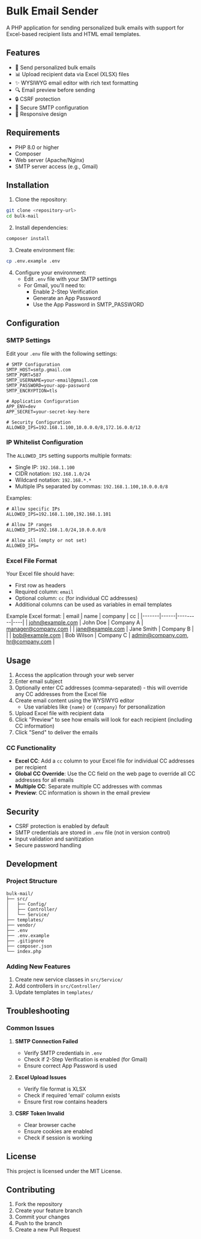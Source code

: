 # Bulk Email Sender

A PHP application for sending personalized bulk emails with support for Excel-based recipient lists and HTML email templates.

## Features

- 📧 Send personalized bulk emails
- 📊 Upload recipient data via Excel (XLSX) files
- ✨ WYSIWYG email editor with rich text formatting
- 🔍 Email preview before sending
- 🔒 CSRF protection
- 🔐 Secure SMTP configuration
- 📱 Responsive design

## Requirements

- PHP 8.0 or higher
- Composer
- Web server (Apache/Nginx)
- SMTP server access (e.g., Gmail)

## Installation

1. Clone the repository:
```bash
git clone <repository-url>
cd bulk-mail
```

2. Install dependencies:
```bash
composer install
```

3. Create environment file:
```bash
cp .env.example .env
```

4. Configure your environment:
   - Edit `.env` file with your SMTP settings
   - For Gmail, you'll need to:
     - Enable 2-Step Verification
     - Generate an App Password
     - Use the App Password in SMTP_PASSWORD

## Configuration

### SMTP Settings
Edit your `.env` file with the following settings:

```env
# SMTP Configuration
SMTP_HOST=smtp.gmail.com
SMTP_PORT=587
SMTP_USERNAME=your-email@gmail.com
SMTP_PASSWORD=your-app-password
SMTP_ENCRYPTION=tls

# Application Configuration
APP_ENV=dev
APP_SECRET=your-secret-key-here

# Security Configuration
ALLOWED_IPS=192.168.1.100,10.0.0.0/8,172.16.0.0/12
```

### IP Whitelist Configuration
The `ALLOWED_IPS` setting supports multiple formats:
- Single IP: `192.168.1.100`
- CIDR notation: `192.168.1.0/24`
- Wildcard notation: `192.168.*.*`
- Multiple IPs separated by commas: `192.168.1.100,10.0.0.0/8`

Examples:
```env
# Allow specific IPs
ALLOWED_IPS=192.168.1.100,192.168.1.101

# Allow IP ranges
ALLOWED_IPS=192.168.1.0/24,10.0.0.0/8

# Allow all (empty or not set)
ALLOWED_IPS=
```

### Excel File Format
Your Excel file should have:
- First row as headers
- Required column: `email`
- Optional column: `cc` (for individual CC addresses)
- Additional columns can be used as variables in email templates

Example Excel format:
| email | name | company | cc |
|-------|------|---------|----|
| john@example.com | John Doe | Company A | manager@company.com |
| jane@example.com | Jane Smith | Company B | |
| bob@example.com | Bob Wilson | Company C | admin@company.com, hr@company.com |

## Usage

1. Access the application through your web server
2. Enter email subject
3. Optionally enter CC addresses (comma-separated) - this will override any CC addresses from the Excel file
4. Create email content using the WYSIWYG editor
   - Use variables like `{name}` or `{company}` for personalization
5. Upload Excel file with recipient data
6. Click "Preview" to see how emails will look for each recipient (including CC information)
7. Click "Send" to deliver the emails

### CC Functionality
- **Excel CC**: Add a `cc` column to your Excel file for individual CC addresses per recipient
- **Global CC Override**: Use the CC field on the web page to override all CC addresses for all emails
- **Multiple CC**: Separate multiple CC addresses with commas
- **Preview**: CC information is shown in the email preview

## Security

- CSRF protection is enabled by default
- SMTP credentials are stored in `.env` file (not in version control)
- Input validation and sanitization
- Secure password handling

## Development

### Project Structure
```
bulk-mail/
├── src/
│   ├── Config/
│   ├── Controller/
│   └── Service/
├── templates/
├── vendor/
├── .env
├── .env.example
├── .gitignore
├── composer.json
└── index.php
```

### Adding New Features
1. Create new service classes in `src/Service/`
2. Add controllers in `src/Controller/`
3. Update templates in `templates/`

## Troubleshooting

### Common Issues

1. **SMTP Connection Failed**
   - Verify SMTP credentials in `.env`
   - Check if 2-Step Verification is enabled (for Gmail)
   - Ensure correct App Password is used

2. **Excel Upload Issues**
   - Verify file format is XLSX
   - Check if required 'email' column exists
   - Ensure first row contains headers

3. **CSRF Token Invalid**
   - Clear browser cache
   - Ensure cookies are enabled
   - Check if session is working

## License

This project is licensed under the MIT License.

## Contributing

1. Fork the repository
2. Create your feature branch
3. Commit your changes
4. Push to the branch
5. Create a new Pull Request 